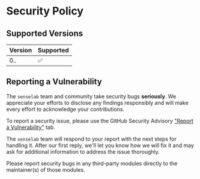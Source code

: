 # Security Policy

## Supported Versions

| Version | Supported          |
| ------- | ------------------ |
| 0.*.*   | :white_check_mark: |

## Reporting a Vulnerability

The `senselab` team and community take security bugs **seriously**. We appreciate your efforts to disclose any findings responsibly and will make every effort to acknowledge your contributions.

To report a security issue, please use the GitHub Security Advisory ["Report a Vulnerability"](https://github.com/sensein/senselab/security/advisories/new) tab.

The ```senselab``` team will respond to your report with the next steps for handling it. After our first reply, we'll let you know how we will fix it and may ask for additional information to address the issue thoroughly.

Please report security bugs in any third-party modules directly to the maintainer(s) of those modules.
